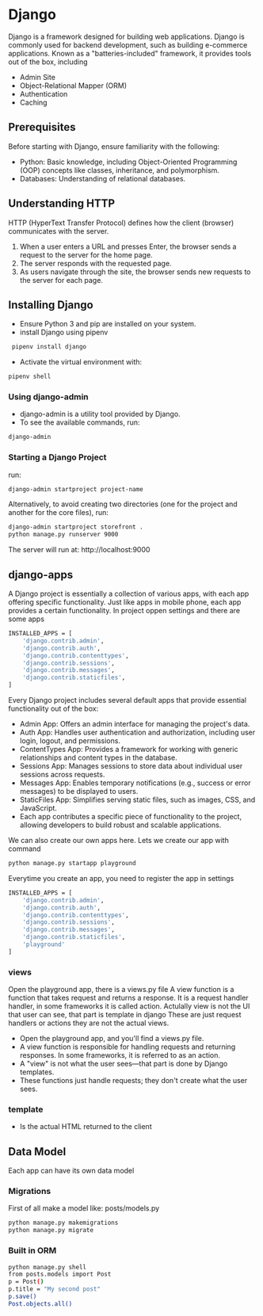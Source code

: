 # Django

Django is a framework designed for building web applications.
Django is commonly used for backend development, such as building e-commerce applications.
Known as a "batteries-included" framework, it provides tools out of the box, including

- Admin Site
- Object-Relational Mapper (ORM)
- Authentication
- Caching

## Prerequisites

Before starting with Django, ensure familiarity with the following:

- Python: Basic knowledge, including Object-Oriented Programming (OOP) concepts like classes, inheritance, and polymorphism.
- Databases: Understanding of relational databases.

## Understanding HTTP

HTTP (HyperText Transfer Protocol) defines how the client (browser) communicates with the server.

1. When a user enters a URL and presses Enter, the browser sends a request to the server for the home page.
2. The server responds with the requested page.
3. As users navigate through the site, the browser sends new requests to the server for each page.

## Installing Django

- Ensure Python 3 and pip are installed on your system.
- install Django using pipenv

```bash
 pipenv install django
```

- Activate the virtual environment with:

```bash
pipenv shell
```

### Using django-admin

- django-admin is a utility tool provided by Django.
- To see the available commands, run:

```bash
django-admin
```

### Starting a Django Project

run:

```bash
django-admin startproject project-name
```

Alternatively, to avoid creating two directories (one for the project and another for the core files),
run:

```bash
django-admin startproject storefront .
python manage.py runserver 9000
```

The server will run at:
http://localhost:9000

## django-apps

A Django project is essentially a collection of various apps, with each app offering specific functionality.
Just like apps in mobile phone, each app provides a certain functionality.
In project oppen settings and there are some apps

```bash
INSTALLED_APPS = [
    'django.contrib.admin',
    'django.contrib.auth',
    'django.contrib.contenttypes',
    'django.contrib.sessions',
    'django.contrib.messages',
    'django.contrib.staticfiles',
]
```

Every Django project includes several default apps that provide essential functionality out of the box:

- Admin App: Offers an admin interface for managing the project's data.
- Auth App: Handles user authentication and authorization, including user login, logout, and permissions.
- ContentTypes App: Provides a framework for working with generic relationships and content types in the database.
- Sessions App: Manages sessions to store data about individual user sessions across requests.
- Messages App: Enables temporary notifications (e.g., success or error messages) to be displayed to users.
- StaticFiles App: Simplifies serving static files, such as images, CSS, and JavaScript.
- Each app contributes a specific piece of functionality to the project, allowing developers to build robust and scalable applications.

We can also create our own apps here.
Lets we create our app with command

```bash
python manage.py startapp playground
```

Everytime you create an app, you need to register the app in settings

```bash
INSTALLED_APPS = [
    'django.contrib.admin',
    'django.contrib.auth',
    'django.contrib.contenttypes',
    'django.contrib.sessions',
    'django.contrib.messages',
    'django.contrib.staticfiles',
    'playground'
]
```

### views

Open the playground app, there is a views.py file
A view function is a function that takes request and returns a response.
It is a request handler handler, in some frameworks it is called action.
Actulally view is not the UI that user can see, that part is template in django
These are just request handlers or actions they are not the actual views.

- Open the playground app, and you'll find a views.py file.
- A view function is responsible for handling requests and returning responses. In some frameworks, it is referred to as an action.
- A "view" is not what the user sees—that part is done by Django templates.
- These functions just handle requests; they don't create what the user sees.

### template

- Is the actual HTML returned to the client

## Data Model

Each app can have its own data model

### Migrations

First of all make a model like: posts/models.py

```bash
python manage.py makemigrations
python manage.py migrate
```

### Built in ORM

```bash
python manage.py shell
from posts.models import Post
p = Post()
p.title = "My second post"
p.save()
Post.objects.all()
```
